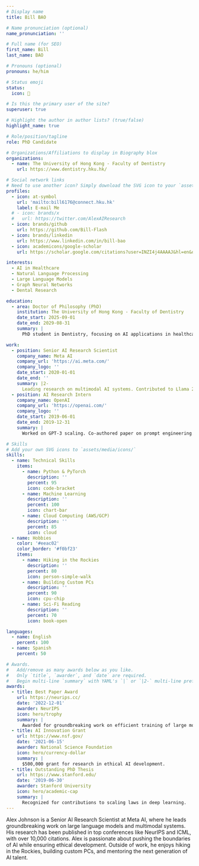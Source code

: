 ```yaml
---
# Display name
title: Bill BAO

# Name pronunciation (optional)
name_pronunciation: ''

# Full name (for SEO)
first_name: Bill
last_name: BAO

# Pronouns (optional)
pronouns: he/him

# Status emoji
status:
  icon: 🚀

# Is this the primary user of the site?
superuser: true

# Highlight the author in author lists? (true/false)
highlight_name: true

# Role/position/tagline
role: PhD Candidate

# Organizations/Affiliations to display in Biography blox
organizations:
  - name: The University of Hong Kong - Faculty of Dentistry
    url: https://www.dentistry.hku.hk/

# Social network links
# Need to use another icon? Simply download the SVG icon to your `assets/media/icons/` folder.
profiles:
  - icon: at-symbol
    url: 'mailto:bill6176@connect.hku.hk'
    label: E-mail Me
  # - icon: brands/x
  #   url: https://twitter.com/AlexAIResearch
  - icon: brands/github
    url: https://github.com/Bill-Flash
  - icon: brands/linkedin
    url: https://www.linkedin.com/in/bill-bao
  - icon: academicons/google-scholar
    url: https://scholar.google.com/citations?user=INZI4j4AAAAJ&hl=en&oi=ao

interests:
  - AI in Healthcare
  - Natural Language Processing
  - Large Language Models
  - Graph Neural Networks
  - Dental Research

education:
  - area: Doctor of Philosophy (PhD)
    institution: The University of Hong Kong - Faculty of Dentistry
    date_start: 2025-09-01
    date_end: 2029-08-31
    summary: |
      PhD student in Dentistry, focusing on AI applications in healthcare.

work:
  - position: Senior AI Research Scientist
    company_name: Meta AI
    company_url: 'https://ai.meta.com/'
    company_logo: ''
    date_start: 2020-01-01
    date_end: ''
    summary: |2-
      Leading research on multimodal AI systems. Contributed to Llama 2 and other open-source models. 50+ citations in 3 years.
  - position: AI Research Intern
    company_name: OpenAI
    company_url: 'https://openai.com/'
    company_logo: ''
    date_start: 2019-06-01
    date_end: 2019-12-31
    summary: |
      Worked on GPT-3 scaling. Co-authored paper on prompt engineering.

# Skills
# Add your own SVG icons to `assets/media/icons/`
skills:
  - name: Technical Skills
    items:
      - name: Python & PyTorch
        description: ''
        percent: 95
        icon: code-bracket
      - name: Machine Learning
        description: ''
        percent: 100
        icon: chart-bar
      - name: Cloud Computing (AWS/GCP)
        description: ''
        percent: 85
        icon: cloud
  - name: Hobbies
    color: '#eeac02'
    color_border: '#f0bf23'
    items:
      - name: Hiking in the Rockies
        description: ''
        percent: 80
        icon: person-simple-walk
      - name: Building Custom PCs
        description: ''
        percent: 90
        icon: cpu-chip
      - name: Sci-Fi Reading
        description: ''
        percent: 70
        icon: book-open

languages:
  - name: English
    percent: 100
  - name: Spanish
    percent: 50

# Awards.
#   Add/remove as many awards below as you like.
#   Only `title`, `awarder`, and `date` are required.
#   Begin multi-line `summary` with YAML's `|` or `|2-` multi-line prefix and indent 2 spaces below.
awards:
  - title: Best Paper Award
    url: https://neurips.cc/
    date: '2022-12-01'
    awarder: NeurIPS
    icon: hero/trophy
    summary: |
      Awarded for groundbreaking work on efficient training of large models.
  - title: AI Innovation Grant
    url: https://www.nsf.gov/
    date: '2021-06-15'
    awarder: National Science Foundation
    icon: hero/currency-dollar
    summary: |
      $500,000 grant for research in ethical AI development.
  - title: Outstanding PhD Thesis
    url: https://www.stanford.edu/
    date: '2019-06-30'
    awarder: Stanford University
    icon: hero/academic-cap
    summary: |
      Recognized for contributions to scaling laws in deep learning.
---
```


Alex Johnson is a Senior AI Research Scientist at Meta AI, where he leads groundbreaking work on large language models and multimodal systems. His research has been published in top conferences like NeurIPS and ICML, with over 10,000 citations. Alex is passionate about pushing the boundaries of AI while ensuring ethical development. Outside of work, he enjoys hiking in the Rockies, building custom PCs, and mentoring the next generation of AI talent.
